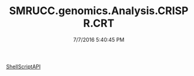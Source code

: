 ﻿---
title: SMRUCC.genomics.Analysis.CRISPR.CRT
date: 7/7/2016 5:40:45 PM
---

[ShellScriptAPI](T-SMRUCC.genomics.Analysis.CRISPR.CRT.ShellScriptAPI.html)
